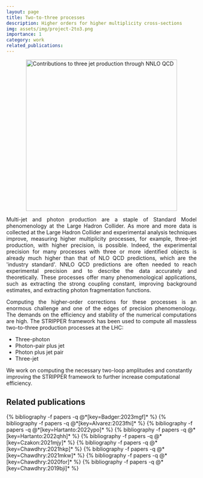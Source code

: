 ```yaml
---
layout: page
title: Two-to-three processes 
description: Higher orders for higher multiplicity cross-sections
img: assets/img/project-2to3.png
importance: 1
category: work
related_publications:
---
```


<img src="../../assets/img/project-2to3.png" alt="Contributions to three jet production through NNLO QCD" style="width:400px;display:block;margin-left:auto;margin-right:auto;">

<p align="justify">
Multi-jet and photon production are a staple of Standard Model phenomenology at the Large Hadron Collider. As more and more data is collected at the Large Hadron Collider and experimental analysis techniques improve, measuring higher multiplicity processes, for example, three-jet production, with higher precision, is possible. Indeed, the experimental precision for many processes with three or more identified objects is already much higher than that of NLO QCD predictions, which are the 'industry standard'. NNLO QCD predictions are often needed to reach experimental precision and to describe the data accurately and theoretically. These processes offer many phenomenological applications, such as extracting the strong coupling constant, improving background estimates, and extracting photon fragmentation functions.
</p>

<p align="justify">
Computing the higher-order corrections for these processes is an enormous challenge and one of the edges of precision phenomenology. The demands on the efficiency and stability of the numerical computations are high. The STRIPPER framework has been used to compute all massless two-to-three production processes at the LHC:
<ul>
<li> Three-photon </li>
<li> Photon-pair plus jet </li>
<li> Photon plus jet pair </li>
<li> Three-jet </li>
</ul>
We work on computing the necessary two-loop amplitudes and constantly improving the STRIPPER framework to further increase computational efficiency.
</p>


<h2> Related publications </h2>
<div class="publications">
  {% bibliography -f papers -q @*[key=Badger:2023mgf]* %}
  {% bibliography -f papers -q @*[key=Alvarez:2023fhi]* %}
  {% bibliography -f papers -q @*[key=Hartanto:2022ypo]* %}
  {% bibliography -f papers -q @*[key=Hartanto:2022qhh]* %}
  {% bibliography -f papers -q @*[key=Czakon:2021mjy]* %}
  {% bibliography -f papers -q @*[key=Chawdhry:2021hkp]* %}
  {% bibliography -f papers -q @*[key=Chawdhry:2021mkw]* %}
  {% bibliography -f papers -q @*[key=Chawdhry:2020for]* %}
  {% bibliography -f papers -q @*[key=Chawdhry:2019bji]* %}
</div>
